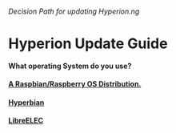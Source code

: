 ###### Decision Path for updating Hyperion.ng

# Hyperion Update Guide


**What operating System do you use?**

#### [A Raspbian/Raspberry OS Distribution.](/txt/raspbian.md#raspbian)

#### [Hyperbian](/txt/hyperbian.md#pick-your-system) 

#### [LibreELEC](/txt/libreelec.md#updating-libreelec) 
